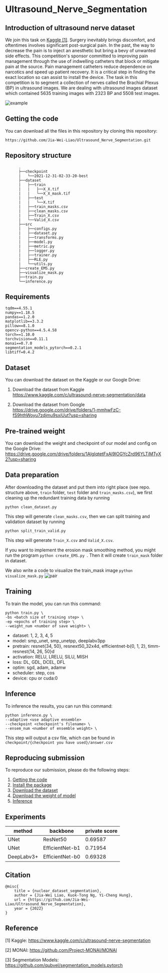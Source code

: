 # Ultrasound_Nerve_Segmentation

## Introduction of ultrasound nerve dataset
We join this task on [Kaggle [1]](https://github.com/Jia-Wei-Liao/Ultrasound_Nerve_Segmentation/#Reference). Surgery inevitably brings discomfort, and oftentimes involves significant post-surgical pain. In the past, the way to decrease the pain is to inject an anesthetic but bring a bevy of unwanted side effects. This competition's sponsor committed to improving pain management through the use of indwelling catheters that block or mitigate pain at the source. Pain management catheters reduce dependence on narcotics and speed up patient recovery. It is a critical step in finding the exact location 
so can assist to install the device. The task in this competition is to segment a collection of nerves called the Brachial Plexus (BP) in ultrasound images. We are dealing with ultrasound images dataset which contained 5635 training images with 2323 BP and 5508 test images.

![example](https://user-images.githubusercontent.com/93210989/148060792-3c1db347-6c8e-4b84-9ede-e66af46bcb33.png)

## Getting the code
You can download all the files in this repository by cloning this repository:
```
https://github.com/Jia-Wei-Liao/Ultrasound_Nerve_Segmentation.git
```

## Repository structure
```
      .
      ├──checkpoint
      |   └──2021-12-31-02-33-20-best
      ├──dataset
      |   ├──train
      |   |   ├──X_X.tif
      |   |   └──X_X_mask.tif
      |   ├──test
      |   |   └──X.tif
      |   ├──train_masks.csv
      |   ├──clean_masks.csv
      |   ├──Train_X.csv
      |   └──Valid_X.csv
      ├──src
      |   ├──configs.py
      |   ├──dataset.py
      |   ├──transforms.py
      |   ├──model.py
      |   ├──metric.py
      |   ├──logger.py      
      |   ├──trainer.py
      |   ├──RLE.py
      |   └──utils.py
      ├──create_EMS.py
      ├──visualize_mask.py
      ├──train.py
      └──inference.py      
```

## Requirements
```
tqdm==4.55.1
numpy==1.18.5
pandas==1.2.0
matplotlib==3.3.2
pillow==8.1.0
opencv-python==4.5.4.58
torch==1.10.0
torchvision==0.11.1
monai==0.7.0
segmentation_models_pytorch==0.2.1
libtiff=0.4.2
```

## Dataset
You can download the dataset on the Kaggle or our Google Drive:
1. Download the dataset from Kaggle  
<https://www.kaggle.com/c/ultrasound-nerve-segmentation/data>

2. Download the dataset from Google  
<https://drive.google.com/drive/folders/1-mmhwFzC-fS9hthWoyu7zdjmu9sxiUut?usp=sharing>


## Pre-trained weight
You can download the weight and checkpoint of our model and config on the Google Drive:
<https://drive.google.com/drive/folders/1AlgIqtetFxAl9lOGYcZrd96YLTiMTyX2?usp=sharing>

## Data preparation
After downloading the dataset and put them into right place (see repo. structure above, ```train``` folder,
```test``` folder and ```train_masks.csv```), we first cleaning up the redundant training data by running
```
python clean_dataset.py
```
This step will generate ```clean_masks.csv```, then we can split training and validation dataset by running
```
python split_train_valid.py
```
This step will generate ```Train_X.csv``` and ```Valid_X.csv```.

If you want to implement the erosion mask smoothing method, you might run the program ```python create_EMS.py ```.
Then it will create ```train_mask``` folder in dataset.

We also write a code to visualize the train_mask image ```python visualize_mask.py```
![pair](https://user-images.githubusercontent.com/93210989/148060524-f519f404-7065-4e3b-a7c2-c2549c833422.png)
<!-- ![pari_modified](https://user-images.githubusercontent.com/93210989/148057296-f0a3a34e-9207-4c82-b098-cd3b5da7b8d8.png) -->

## Training
To train the model, you can run this command:
```
python train.py \
-bs <batch size of training step> \
-ep <epochs of training step> \
--weight_num <number of save weight> \
```

- dataset: 1, 2, 3, 4, 5
- model: smp_unet, smp_unetpp, deeplabv3pp
- pretrain: resnet{34, 50}, resnext50_32x4d, efficientnet-b{0, 1, 2}, timm-resnest{14, 26, 50}d
- activation: RELU, LRELU, SILU, MISH
- loss: DL, GDL, DCEL, DFL
- optim: sgd, adam, adamw
- scheduler: step, cos
- device: cpu or cuda:0


## Inference
To inference the results, you can run this command:
```
python inference.py \
--adaptive <use adaptive ensemble>
--checkpoint <checkpoint's filename> \
--ensem_num <number of ensemble weight> \
```
This step will output a csv file, which can be found in ```checkpoint/{checkpoint you have used}/answer.csv```

## Reproducing submission
To reproduce our submission, please do the following steps:
1. [Getting the code](https://github.com/Jia-Wei-Liao/Ultrasound_Nerve_Segmentation/#Getting-the-code)
2. [Install the package](https://github.com/Jia-Wei-Liao/Ultrasound_Nerve_Segmentation/#requirements)
3. [Download the dataset](https://github.com/Jia-Wei-Liao/Ultrasound_Nerve_Segmentation/#dataset)
4. [Download the weight of model](https://github.com/Jia-Wei-Liao/Ultrasound_Nerve_Segmentation/#pre-trained-weight)
5. [Inference](https://github.com/Jia-Wei-Liao/Ultrasound_Nerve_Segmentation/#Inference)

## Experiments
| method       | backbone        | private score |
| ------------ | --------------- | ------------- |
| UNet         | ResNet50        | 0.69587       |
| UNet         | EﬀicientNet-b1  | 0.71954       |
| DeepLabv3+   | EﬀicientNet-b0  | 0.69328       |

## Citation
```
@misc{
    title = {nuclear_dataset_segmentation},
    author = {Jia-Wei Liao, Kuok-Tong Ng, Yi-Cheng Hung},
    url = {https://github.com/Jia-Wei-Liao/Ultrasound_Nerve_Segmentation},
    year = {2022}
}
```

## Reference
[1] Kaggle: https://www.kaggle.com/c/ultrasound-nerve-segmentation  

[2] MONAI: https://github.com/Project-MONAI/MONAI  

[3] Segmentation Models: https://github.com/qubvel/segmentation_models.pytorch  
